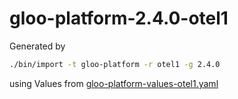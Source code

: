 # gloo-platform-2.4.0-otel1

Generated by

```bash
./bin/import -t gloo-platform -r otel1 -g 2.4.0
```

using Values from [gloo-platform-values-otel1.yaml](../bin/gloo-platform-values-otel1.yaml)
